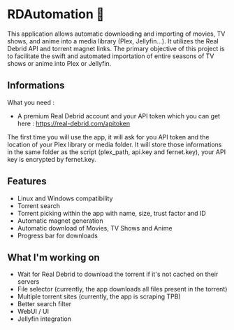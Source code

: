 # RDAutomation 🤖

This application allows automatic downloading and importing of movies, TV shows, and anime into a media library (Plex, Jellyfin...). It utilizes the Real Debrid API and torrent magnet links. The primary objective of this project is to facilitate the swift and automated importation of entire seasons of TV shows or anime into Plex or Jellyfin.


## Informations

What you need :

- A premium Real Debrid account and your API token which you can get here : https://real-debrid.com/apitoken

The first time you will use the app, it will ask for you API token and the location of your Plex library or media folder.
It will store those informations in the same folder as the script (plex_path, api.key and fernet.key), your API key is encrypted by fernet.key.



## Features

- Linux and Windows compatibility
- Torrent search
- Torrent picking within the app with name, size, trust factor and ID
- Automatic magnet generation
- Automatic download of Movies, TV Shows and Anime
- Progress bar for downloads


## What I'm working on

- Wait for Real Debrid to download the torrent if it's not cached on their servers
- File selector (currently, the app downloads all files present in the torrent)
- Multiple torrent sites (currently, the app is scraping TPB)
- Better search filter
- WebUI / UI
- Jellyfin integration
